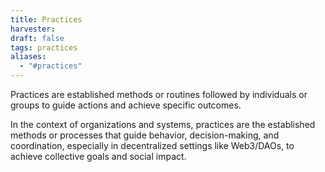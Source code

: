```yaml
---
title: Practices
harvester: 
draft: false
tags: practices
aliases:
  - "#practices"
---
```


Practices are established methods or routines followed by individuals or groups to guide actions and achieve specific outcomes.

In the context of organizations and systems, practices are the established methods or processes that guide behavior, decision-making, and coordination, especially in decentralized settings like Web3/DAOs, to achieve collective goals and social impact.
